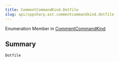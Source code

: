 ```yaml
---
title: CommentCommandKind.Dotfile
slug: api/cppsharp.ast.commentcommandkind.dotfile
---
```

Enumeration Member in [CommentCommandKind](/api/cppsharp/ast/commentcommandkind)

## Summary



```csharp
Dotfile
```

